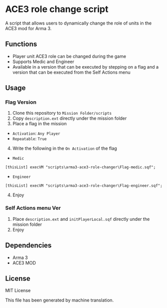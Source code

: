 # ACE3 role change script

A script that allows users to dynamically change the role of units in the ACE3 mod for Arma 3.

## Functions

- Player unit ACE3 role can be changed during the game
- Supports Medic and Engineer
- Available in a version that can be executed by stepping on a flag and a version that can be executed from the Self Actions menu

## Usage

### Flag Version
1. Clone this repository to `Mission Folder/scripts`
2. Copy `description.ext` directly under the mission folder
3. Place a flag in the mission
- `Activation`: `Any Player`
- `Repeatable`: `True`
4. Write the following in the `On Activation` of the flag
- `Medic`
```sqf
[thisList] execVM "scripts\arma3-ace3-role-changer\Flag-medic.sqf";
```
- `Engineer`
```sqf
[thisList] execVM "scripts\arma3-ace3-role-changer\Flag-engineer.sqf";
```
4. Enjoy

### Self Actions menu Ver
1. Place `description.ext` and `initPlayerLocal.sqf` directly under the mission folder
2. Enjoy

## Dependencies

- Arma 3
- ACE3 MOD

## License

MIT License


This file has been generated by machine translation.
